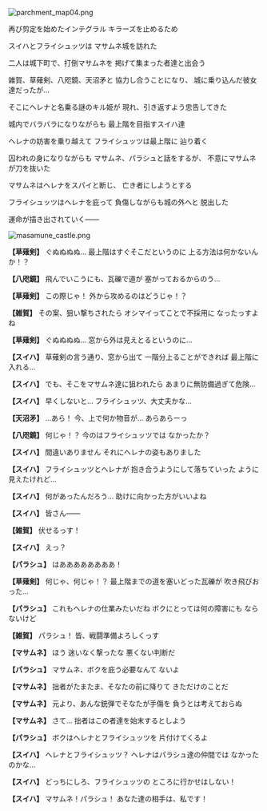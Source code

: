 
![parchment_map04.png](../images/backgrounds/parchment_map04.png)

再び剪定を始めたインテグラル
キラーズを止めるため

スイハとフライシュッツは
マサムネ城を訪れた

二人は城下町で、打倒マサムネを
掲げて集まった者達と出会う

雑賀、草薙剣、八咫鏡、天沼矛と
協力し合うことになり、
城に乗り込んだ彼女達だったが…

そこにヘレナと名乗る謎のキル姫が
現れ、引き返すよう忠告してきた

城内でバラバラになりながらも
最上階を目指すスイハ達

ヘレナの妨害を乗り越えて
フライシュッツは最上階に
辿り着く

囚われの身になりながらも
マサムネ、パラシュと話をするが、
不意にマサムネが刀を抜いた

マサムネはヘレナをスパイと断じ、
亡き者にしようとする

フライシュッツはヘレナを庇って
負傷しながらも城の外へと
脱出した

運命が描き出されていく――

![masamune_castle.png](../images/backgrounds/masamune_castle.png)

**【草薙剣】**
ぐぬぬぬぬ…
最上階はすぐそこだというのに
上る方法は何かないんか！？

**【八咫鏡】**
飛んでいこうにも、瓦礫で道が
塞がっておるからのう…

**【草薙剣】**
この際じゃ！
外から攻めるのはどうじゃ！？

**【雑賀】**
その案、狙い撃ちされたら
オシマイってことで不採用に
なったっすよね

**【草薙剣】**
ぐぬぬぬぬ…
窓から外は見えとるというのに…

**【スイハ】**
草薙剣の言う通り、窓から出て
一階分上ることができれば
最上階に入れる…

**【スイハ】**
でも、そこをマサムネ達に狙われたら
あまりに無防備過ぎて危険…

**【スイハ】**
早くしないと…
フライシュッツ、大丈夫かな…

**【天沼矛】**
…あら！
今、上で何か物音が…
あらあらーっ

**【八咫鏡】**
何じゃ！？
今のはフライシュッツでは
なかったか？

**【スイハ】**
間違いありません
それにヘレナの姿もありました

**【スイハ】**
フライシュッツとヘレナが
抱き合うようにして落ちていった
ように見えたけれど…

**【スイハ】**
何があったんだろう…
助けに向かった方がいいよね

**【スイハ】**
皆さん――

**【雑賀】**
伏せるっす！

**【スイハ】**
えっ？

**【パラシュ】**
はああああああああ！

**【草薙剣】**
何じゃ、何じゃ！？
最上階までの道を塞いどった瓦礫が
吹き飛びおった…

**【パラシュ】**
これもヘレナの仕業みたいだね
ボクにとっては何の障害にも
ならないけど

**【雑賀】**
パラシュ！
皆、戦闘準備よろしくっす

**【マサムネ】**
ほう
迷いなく撃ったな
悪くない判断だ

**【パラシュ】**
マサムネ、ボクを庇う必要なんて
ないよ

**【マサムネ】**
拙者がたまたま、そなたの前に降りて
きただけのことだ

**【マサムネ】**
元より、あんな銃弾でそなたが手傷を
負うとは考えておらぬ

**【マサムネ】**
さて…
拙者はこの者達を始末するとしよう

**【パラシュ】**
ボクはヘレナとフライシュッツを
片付けてくるよ

**【スイハ】**
ヘレナとフライシュッツ？
ヘレナはパラシュ達の仲間では
なかったのかな…

**【スイハ】**
どっちにしろ、フライシュッツの
ところに行かせはしない！

**【スイハ】**
マサムネ！パラシュ！
あなた達の相手は、私です！